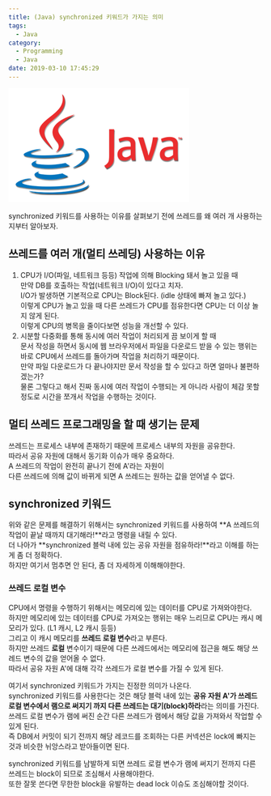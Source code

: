 ```yaml
---
title: (Java) synchronized 키워드가 가지는 의미
tags:
  - Java
category:
  - Programming
  - Java
date: 2019-03-10 17:45:29
---
```


![](/images/java-synchronized-note/thumb.png)

synchronized 키워드를 사용하는 이유를 살펴보기 전에 쓰레드를 왜 여러 개 사용하는지부터 알아보자.  

## 쓰레드를 여러 개(멀티 쓰레딩) 사용하는 이유
1. CPU가 I/O(파일, 네트워크 등등) 작업에 의해 Blocking 돼서 놀고 있을 때   
만약 DB를 호출하는 작업(네트워크 I/O)이 있다고 치자.  
I/O가 발생하면 기본적으로 CPU는 Block된다. (idle 상태에 빠져 놀고 있다.)  
이렇게 CPU가 놀고 있을 때 다른 쓰레드가 CPU를 점유한다면 CPU는 더 이상 놀지 않게 된다.  
이렇게 CPU의 병목을 줄이다보면 성능을 개선할 수 있다.
1. 시분할 다중화를 통해 동시에 여러 작업이 처리되게 끔 보이게 할 때  
문서 작성을 하면서 동시에 웹 브라우저에서 파일을 다운로드 받을 수 있는 행위는 바로 CPU에서 쓰레드를 돌아가며 작업을 처리하기 때문이다.  
만약 파일 다운로드가 다 끝나야지만 문서 작성을 할 수 있다고 하면 얼마나 불편하겠는가?  
물론 그렇다고 해서 진짜 동시에 여러 작업이 수행되는 게 아니라 사람이 체감 못할 정도로 시간을 쪼개서 작업을 수행하는 것이다. 

## 멀티 쓰레드 프로그래밍을 할 때 생기는 문제
쓰레드는 프로세스 내부에 존재하기 때문에 프로세스 내부의 자원을 공유한다.  
따라서 공유 자원에 대해서 동기화 이슈가 매우 중요하다.  
A 쓰레드의 작업이 완전히 끝나기 전에 A'라는 자원이  
다른 쓰레드에 의해 값이 바뀌게 되면 A 쓰레드는 원하는 값을 얻어낼 수 없다.

## synchronized 키워드
위와 같은 문제를 해결하기 위해서는 synchronized 키워드를 사용하여 **A 쓰레드의 작업이 끝날 때까지 대기해라!**라고 명령을 내릴 수 있다.  
더 나아가 **synchronized 블럭 내에 있는 공유 자원을 점유하라!**라고 이해를 하는 게 좀 더 정확하다.  
하지만 여기서 멈추면 안 된다, 좀 더 자세하게 이해해야한다.  

### 쓰레드 로컬 변수
CPU에서 명령을 수행하기 위해서는 메모리에 있는 데이터를 CPU로 가져와야한다.  
하지만 메모리에 있는 데이터를 CPU로 가져오는 행위는 매우 느리므로 CPU는 캐시 메모리가 있다. (L1 캐시, L2 캐시 등등)  
그리고 이 캐시 메모리를 **쓰레드 로컬 변수**라고 부른다.  
하지만 쓰레드 **로컬** 변수이기 때문에 다른 쓰레드에서는 메모리에 접근을 해도 해당 쓰레드 변수의 값을 얻어올 수 없다.  
따라서 공유 자원 A'에 대해 각각 쓰레드가 로컬 변수를 가질 수 있게 된다.

여기서 synchronized 키워드가 가지는 진정한 의미가 나온다.  
synchronized 키워드를 사용한다는 것은 해당 블럭 내에 있는 
**공유 자원 A'가 쓰레드 로컬 변수에서 램으로 써지기 까지 다른 쓰레드는 대기(block)하라**라는 의미를 가진다.  
쓰레드 로컬 변수가 램에 써진 순간 다른 쓰레드가 램에서 해당 값을 가져와서 작업할 수 있게 된다.  
즉 DB에서 커밋이 되기 전까지 해당 레코드를 조회하는 다른 커넥션은 lock에 빠지는 것과 비슷한 뉘앙스라고 받아들이면 된다.

synchronized 키워드를 남발하게 되면 쓰레드 로컬 변수가 램에 써지기 전까지 다른 쓰레드는 block이 되므로 조심해서 사용해야한다.  
또한 잘못 쓴다면 무한한 block을 유발하는 dead lock 이슈도 조심해야할 것이다. 